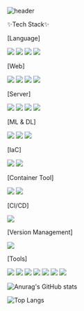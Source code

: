 ![header](https://capsule-render.vercel.app/api?type=wave&height=300&color=gradient&text=Dong%20Hyun's%20Github&fontAlign=50&fontAlignY=39&animation=twinkling)  

✨Tech Stack✨  
  
[Language] 
  
<img src="https://img.shields.io/badge/python-3776AB?style=for-the-badge&logo=python&logoColor=white"> <img src="https://img.shields.io/badge/C-A8B9CC?style=for-the-badge&logo=c&logoColor=white"> 
<img src="https://img.shields.io/badge/c++-00599C?style=for-the-badge&logo=cplusplus&logoColor=white"> <img src="https://img.shields.io/badge/javascript-F7DF1E?style=for-the-badge&logo=javascript&logoColor=white">  
  
[Web]  
  
<img src="https://img.shields.io/badge/html5-E34F26?style=for-the-badge&logo=html5&logoColor=white"> <img src="https://img.shields.io/badge/css3-1572B6?style=for-the-badge&logo=css3&logoColor=white"> <img src="https://img.shields.io/badge/flask-000000?style=for-the-badge&logo=flask&logoColor=white"> <img src="https://img.shields.io/badge/php-777BB4?style=for-the-badge&logo=php&logoColor=white">  
  
[Server]  
  
<img src="https://img.shields.io/badge/linux-FCC624?style=for-the-badge&logo=linux&logoColor=white"> <img src="https://img.shields.io/badge/aws-232F3E?style=for-the-badge&logo=amazonaws&logoColor=white"> <img src="https://img.shields.io/badge/Azure-0078D4?style=for-the-badge&logo=microsoftazure&logoColor=white"> <img src="https://img.shields.io/badge/GCP-4285F4?style=for-the-badge&logo=googlecloud&logoColor=white">  

[ML & DL]  
  
<img src="https://img.shields.io/badge/scikit_learn-F7931E?style=for-the-badge&logo=scikitlearn&logoColor=white"> <img src="https://img.shields.io/badge/pytorch-EE4C2C?style=for-the-badge&logo=pytorch&logoColor=white"> <img src="https://img.shields.io/badge/tensorflow-FF6F00?style=for-the-badge&logo=tensorflow&logoColor=white">

[IaC]  
  
<img src="https://img.shields.io/badge/terraform-844FBA?style=for-the-badge&logo=terraform&logoColor=white"> <img src="https://img.shields.io/badge/ansible-EE0000?style=for-the-badge&logo=ansible&logoColor=white">  
  
[Container Tool]  
  
<img src="https://img.shields.io/badge/docker-2496ED?style=for-the-badge&logo=docker&logoColor=white"> <img src="https://img.shields.io/badge/kubernetes-326CE5?style=for-the-badge&logo=kubernetes&logoColor=white">  

[CI/CD]  
  
<img src="https://img.shields.io/badge/jenkins-D24939?style=for-the-badge&logo=jenkins&logoColor=white">  

[Version Management]  
  
<img src="https://img.shields.io/badge/git-F05032?style=for-the-badge&logo=git&logoColor=white">  

[Tools]  
  
<img src="https://img.shields.io/badge/visual studio-5C2D91?style=for-the-badge&logo=visualstudio&logoColor=white"> <img src="https://img.shields.io/badge/visual studio code-007ACC?style=for-the-badge&logo=visualstudiocode&logoColor=white"> <img src="https://img.shields.io/badge/virtual box-183A61?style=for-the-badge&logo=virtualbox&logoColor=white"> <img src="https://img.shields.io/badge/vmware-607078?style=for-the-badge&logo=vmware&logoColor=white"> <img src="https://img.shields.io/badge/mysql-4479A1?style=for-the-badge&logo=mysql&logoColor=white"> <img src="https://img.shields.io/badge/jupyter-F37626?style=for-the-badge&logo=jupyter&logoColor=white"> <img src="https://img.shields.io/badge/google colab-F9AB00?style=for-the-badge&logo=googlecolab&logoColor=white">  
  
![Anurag's GitHub stats](https://github-readme-stats.vercel.app/api?username=KimDongHyun0907&show_icons=true&theme=ambient_gradient)  

![Top Langs](https://github-readme-stats.vercel.app/api/top-langs/?username=KimDongHyun0907&layout=compact)  


<!--
**KimDongHyun0907/KimDongHyun0907** is a ✨ _special_ ✨ repository because its `README.md` (this file) appears on your GitHub profile.

Here are some ideas to get you started:

- 🔭 I’m currently working on ...
- 🌱 I’m currently learning ...
- 👯 I’m looking to collaborate on ...
- 🤔 I’m looking for help with ...
- 💬 Ask me about ...
- 📫 How to reach me: ...
- 😄 Pronouns: ...
- ⚡ Fun fact: ...
-->
